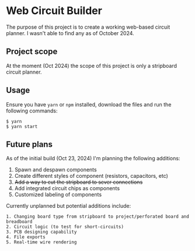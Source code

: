 # Web Circuit Builder

The purpose of this project is to create a working web-based circuit planner. I wasn't able to find any as of October 2024.

## Project scope

At the moment (Oct 2024) the scope of this project is only a stripboard circuit planner. 

## Usage

Ensure you have `yarn` or `npm` installed, download the files and run the following commands:

```
$ yarn
$ yarn start
```

## Future plans

As of the initial build (Oct 23, 2024) I'm planning the following additions:

1. Spawn and despawn components
2. Create different styles of component (resistors, capacitors, etc)
3. ~~Add a way to cut the stripboard to sever connections~~
4. Add integrated circuit chips as components
5. Customized labeling of components

Currently unplanned but potential additions include:

    1. Changing board type from stripboard to project/perforated board and breadboard
    2. Circuit logic (to test for short-circuits)
    3. PCB designing capability
    4. File exports
    5. Real-time wire rendering
